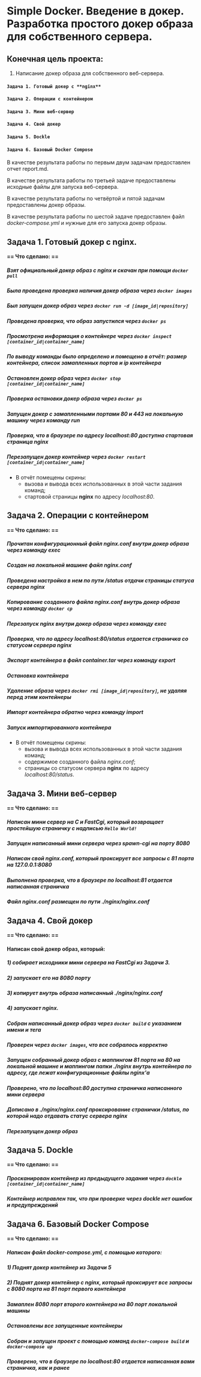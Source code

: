 # Simple Docker. Введение в докер. Разработка простого докер образа для собственного сервера.

## Конечная цель проекта:

 1. Написание докер образа для собственного веб-сервера.
   
#### `Задача 1. Готовый докер с **nginx**`
#### `Задача 2. Операции с контейнером`
#### `Задача 3. Мини веб-сервер`
#### `Задача 4. Свой докер`
#### `Задача 5. Dockle`
#### `Задача 6. Базовый Docker Compose`

В качестве результата работы по первым двум задачам предоставлен отчет report.md.

В качестве результата работы по третьей задаче  предоставлены исходные файлы для запуска веб-сервера.

В качестве результата работы по четвёртой и пятой задачам  предоставлены докер образы.

В качестве результата работы по шестой задаче предоставлен файл *docker-compose.yml* и нужные для его запуска докер образы.


## Задача 1. Готовый докер с **nginx**.

**== Что сделано: ==**
##### Взят официальный докер образ с **nginx** и скачан при помощи `docker pull`
##### Была проведена проверка наличия докер образа через `docker images`
##### Был запущен докер образ через `docker run -d [image_id|repository]`
##### Проведена проверка, что образ запустился через `docker ps`
##### Просмотрена информация о контейнере через `docker inspect [container_id|container_name]`
##### По выводу команды было определено и помещено в отчёт: размер контейнера, список замапленных портов и ip контейнера
##### Остановлен докер образ через `docker stop [container_id|container_name]`
##### Проверка остановки докер образа через `docker ps`
##### Запущен докер с замапленными портами 80 и 443 на локальную машину через команду *run*
##### Проверка, что в браузере по адресу *localhost:80* доступна стартовая страница **nginx**
##### Перезапущен докер контейнер через `docker restart [container_id|container_name]`

- В отчёт помещены скрины:
  - вызова и вывода всех использованных в этой части задания команд;
  - стартовой страницы **nginx** по адресу *localhost:80*.

## Задача 2. Операции с контейнером

**== Что сделано: ==**

##### Прочитан конфигурационный файл *nginx.conf* внутри докер образа через команду *exec*
##### Создан на локальной машине файл *nginx.conf*
##### Проведена настройка в нем по пути */status* отдачи страницы статуса сервера **nginx**
##### Копирование созданного файла *nginx.conf* внутрь докер образа через команду `docker cp`
##### Перезапуск **nginx** внутри докер образа через команду *exec*
##### Проверка, что по адресу *localhost:80/status* отдается страничка со статусом сервера **nginx**
##### Экспорт контейнера в файл *container.tar* через команду *export*
##### Остановка контейнера
##### Удаление образа через `docker rmi [image_id|repository]`, не удаляя перед этим контейнеры
##### Импорт контейнера обратно через команду *import*
##### Запуск импортированного контейнера

- В отчёт помещены скрины:
  - вызова и вывода всех использованных в этой части задания команд;
  - содержимое созданного файла *nginx.conf*;
  - страницы со статусом сервера **nginx** по адресу *localhost:80/status*.

## Задача 3. Мини веб-сервер

**== Что сделано: ==**

##### Написан мини сервер на **C** и **FastCgi**, который возвращает простейшую страничку с надписью `Hello World!`
##### Запущен написанный мини сервера через *spawn-cgi* на порту 8080
##### Написан свой *nginx.conf*, который проксирует все запросы с 81 порта на *127.0.0.1:8080*
##### Выполнена проверка, что в браузере по *localhost:81* отдается написанная страничка
##### Файл *nginx.conf*  размещен по пути *./nginx/nginx.conf* 

## Задача 4. Свой докер

**== Что сделано: ==**

#### Написан свой докер образ, который:
##### 1) собирает исходники мини сервера на FastCgi из Задачи 3.
##### 2) запускает его на 8080 порту
##### 3) копирует внутрь образа написанный *./nginx/nginx.conf*
##### 4) запускает **nginx**.


##### Собран написанный докер образ через `docker build` с указанием имени и тега
##### Проверен через `docker images`, что все собралось корректно
##### Запущен собранный докер образ с маппингом 81 порта на 80 на локальной машине и маппингом папки *./nginx* внутрь контейнера по адресу, где лежат конфигурационные файлы **nginx**'а 
##### Проверено, что по localhost:80 доступна страничка написанного мини сервера
##### Дописано в *./nginx/nginx.conf* проксирование странички */status*, по которой надо отдавать статус сервера **nginx**
##### Перезапущен докер образ


## Задача 5. **Dockle**

**== Что сделано: ==**

##### Просканирован контейнер из предыдущего задания через `dockle [container_id|container_name]`
#####  Контейнер исправлен так, что при проверке через **dockle** нет ошибок и предупреждений

## Задача 6. Базовый **Docker Compose**

**== Что сделано: ==**

##### Написан файл *docker-compose.yml*, с помощью которого:
##### 1) Поднят докер контейнер из Задачи 5
##### 2) Поднят докер контейнер с **nginx**, который проксирует все запросы с 8080 порта на 81 порт первого контейнера
##### Замаплен 8080 порт второго контейнера на 80 порт локальной машины

##### Остановлены все запущенные контейнеры
##### Собран и запущен проект с помощью команд `docker-compose build` и `docker-compose up`
##### Проверено, что в браузере по *localhost:80* отдается написанная вами страничка, как и ранее
